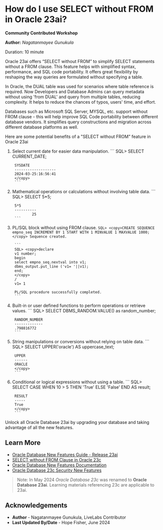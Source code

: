 # How do I use SELECT without FROM in Oracle 23ai?

**Community Contributed Workshop**

**Author:** *Nagatanmayee Gunukula*

Duration: 10 minute

Oracle 23ai offers “SELECT without FROM” to simplify SELECT statements without a FROM clause. This feature helps with simplified syntax, performance, and SQL code portability. It offers great flexibility by reshaping the way queries are formulated without specifying a table.

In Oracle, the DUAL table was used for scenarios where table reference is required. Now Developers and Database Admins can query metadata without using 'from DUAL' and query from multiple tables, reducing complexity. It helps to reduce the chances of typos, users' time, and effort.

Databases such as Microsoft SQL Server, MYSQL, etc. support without FROM clause - this will help improve SQL Code portability between different database vendors. It simplifies query constructions and migration across different database platforms as well.

Here are some potential benefits of a "SELECT without FROM" feature in Oracle 23ai

1. Select current date for easier data manipulation.
        ```
        <copy>
        SQL> SELECT CURRENT_DATE;

        SYSDATE
        -------------------
        2024-03-25:16:56:41
        </copy>
        ```

2. Mathematical operations or calculations without involving table data.
        ```
        SQL> <copy>SELECT 5*5</copy>;

        5*5
        ----------
                25
        ```

3. PL/SQL block without using FROM clause.
        ```
        SQL> <copy>CREATE SEQUENCE empno_seq INCREMENT BY 1 START WITH 1 MINVALUE 1 MAXVALUE 1000;
        </copy>
        Sequence created.
        ```

        ```
        SQL> <copy>declare
        v1 number;
        begin
        select empno_seq.nextval into v1;
        dbms_output.put_line ('v1= '||v1);
        end;
        </copy>
        /
        v1= 1

        PL/SQL procedure successfully completed.
        ```

4. Built-in or user defined functions to perform operations or retrieve values.
        ```
        SQL> <copy>SELECT DBMS_RANDOM.VALUE() as random_number;
        </copy>

        RANDOM_NUMBER
        -------------
        .798816772
        ```

5. String manipulations or conversions without relying on table data.
        ```
        SQL> <copy>SELECT UPPER('oracle') AS uppercase_text;
        </copy>

        UPPER
        ------
        ORACLE
        </copy>
        ```

6. Conditional or logical expressions without using a table.
        ```
        SQL> <copy>SELECT CASE WHEN 10 > 5 THEN 'True' ELSE 'False' END AS result;
        </copy>

        RESULT
        -----
        True
        </copy>
        ```

Unlock all Oracle Database 23ai by upgrading your database and taking advantage of all the new features.

## Learn More

* [Oracle Database New Features Guide - Release 23ai](https://docs.oracle.com/en/database/oracle/oracle-database/23/nfcoa/oracle-database-23c-new-features-guide.pdf)
* [SELECT without FROM Clause in Oracle 23c ](https://www.oracleracexpert.com/2023/08/select-without-from-clause-in-oracle-23c.html)
* [Oracle Database New Features Documentation](https://docs.oracle.com/en/database/oracle/oracle-database/23/nfcoa/index.html)
* [Oracle Database 23c Security New Features](https://www.oracleracexpert.com/2023/12/webinar-oracle-database-23c-security.html)

>Note: In May 2024 *Oracle Database 23c* was renamed to **Oracle Database 23ai**. Learning materials referencing 23c are applicable to 23ai.

## Acknowledgements
* **Author** - Nagatanmayee Gunukula, LiveLabs Contributor
* **Last Updated By/Date** - Hope Fisher,  June 2024
